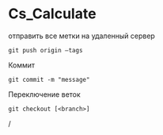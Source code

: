 # Cs_Calculate

отправить все метки на удаленный сервер
```console
git push origin —tags
```
Коммит
```console
git commit -m "message"
```

Переключение веток
```console
git checkout [<branch>]
```
/